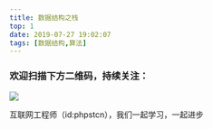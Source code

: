 ```yaml
---
title: 数据结构之栈
top: 1
date: 2019-07-27 19:02:07
tags: [数据结构,算法]
---
```

### 欢迎扫描下方二维码，持续关注：
![](http://ww1.sinaimg.cn/large/a616b9a4gy1g4xzv954a4j20760763yo.jpg)

互联网工程师（id:phpstcn），我们一起学习，一起进步